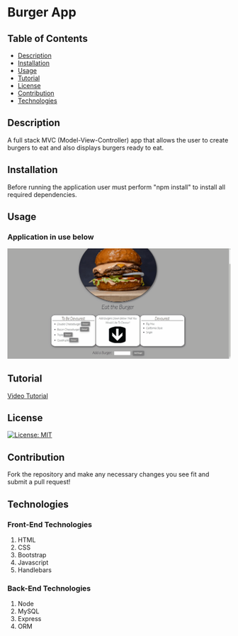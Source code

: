 # Burger App

## Table of Contents

- [Description](#description)
- [Installation](#installation)
- [Usage](#Usage)
- [Tutorial](#Tutorial)
- [License](#License)
- [Contribution](#Contribution)
- [Technologies](#Technologies)

## Description
A full stack MVC (Model-View-Controller) app that allows the user to create burgers to eat and also displays burgers ready to eat.

## Installation

Before running the application user must perform "npm install" to install all required dependencies.

## Usage
### Application in use below
![](/public/assets/img/App-Gif.gif)

## Tutorial

[Video Tutorial]()

## License

[![License: MIT](https://img.shields.io/badge/License-MIT-yellow.svg)](https://opensource.org/licenses/MIT)

## Contribution

Fork the repository and make any necessary changes you see fit and submit a pull request!

## Technologies

### Front-End Technologies
1. HTML
2. CSS
3. Bootstrap 
4. Javascript
5. Handlebars

### Back-End Technologies
1. Node
2. MySQL
3. Express
4. ORM

